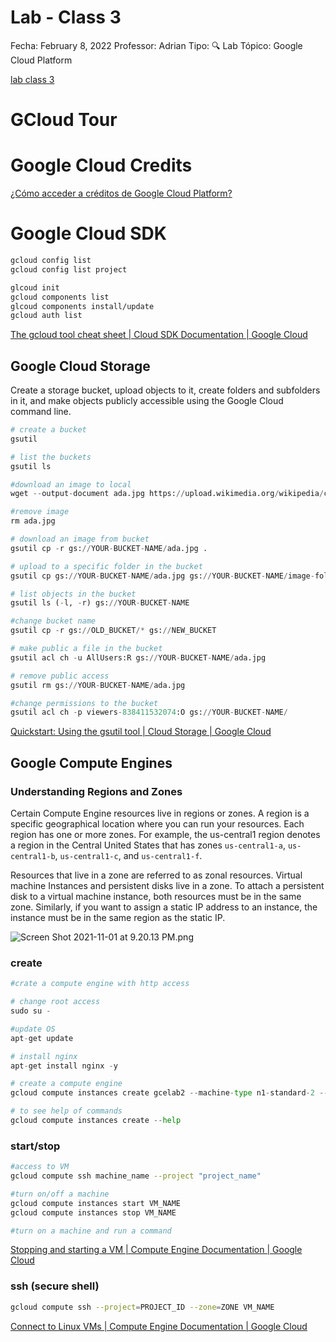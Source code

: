 # Lab - Class 3

Fecha: February 8, 2022
Professor: Adrian
Tipo: 🔍 Lab
Tópico: Google Cloud Platform

[lab class 3](https://docs.google.com/presentation/d/1SIVwWdjvCCPpG9yUtqo-OaeeAjh9sozf-aUI0oRUMYU/edit?usp=drivesdk)

# GCloud Tour

# Google Cloud Credits

[¿Cómo acceder a créditos de Google Cloud Platform?](https://www.notion.so/C-mo-acceder-a-cr-ditos-de-Google-Cloud-Platform-bb888f3eb6c34905b33855bd58ed189b)

# Google Cloud SDK

```bash
gcloud config list
gcloud config list project

glcoud init
gcloud components list 
glcoud components install/update
gcloud auth list

```

[The gcloud tool cheat sheet | Cloud SDK Documentation | Google Cloud](https://cloud.google.com/sdk/docs/cheatsheet#cheat_sheet)

## Google Cloud Storage

Create a storage bucket, upload objects to it, create folders and subfolders in it, and make objects publicly accessible using the Google Cloud command line.

```python
# create a bucket 
gsutil

# list the buckets
gsutil ls

#download an image to local
wget --output-document ada.jpg https://upload.wikimedia.org/wikipedia/commons/thumb/a/a4/Ada_Lovelace_portrait.jpg/800px-Ada_Lovelace_portrait.jpg

#remove image
rm ada.jpg

# download an image from bucket
gsutil cp -r gs://YOUR-BUCKET-NAME/ada.jpg .

# upload to a specific folder in the bucket
gsutil cp gs://YOUR-BUCKET-NAME/ada.jpg gs://YOUR-BUCKET-NAME/image-folder/

# list objects in the bucket
gsutil ls (-l, -r) gs://YOUR-BUCKET-NAME

#change bucket name
gsutil cp -r gs://OLD_BUCKET/* gs://NEW_BUCKET

# make public a file in the bucket
gsutil acl ch -u AllUsers:R gs://YOUR-BUCKET-NAME/ada.jpg

# remove public access
gsutil rm gs://YOUR-BUCKET-NAME/ada.jpg

#change permissions to the bucket
gsutil acl ch -p viewers-838411532074:O gs://YOUR-BUCKET-NAME/
```

[Quickstart: Using the gsutil tool | Cloud Storage | Google Cloud](https://cloud.google.com/storage/docs/quickstart-gsutil)

## Google Compute Engines

### Understanding Regions and Zones

Certain Compute Engine resources live in regions or zones. A region is a specific geographical location where you can run your resources. Each region has one or more zones. For example, the us-central1 region denotes a region in the Central United States that has zones `us-central1-a`, `us-central1-b`, `us-central1-c`, and `us-central1-f`.

Resources that live in a zone are referred to as zonal resources. Virtual machine Instances and persistent disks live in a zone. To attach a persistent disk to a virtual machine instance, both resources must be in the same zone. Similarly, if you want to assign a static IP address to an instance, the instance must be in the same region as the static IP.

![Screen Shot 2021-11-01 at 9.20.13 PM.png](Lab%20-%20Class%203%/Screen_Shot_2021-11-01_at_9.20.13_PM.png)

### create

```python
#crate a compute engine with http access

# change root access
sudo su -

#update OS
apt-get update

# install nginx
apt-get install nginx -y

# create a compute engine
gcloud compute instances create gcelab2 --machine-type n1-standard-2 --zone us-central1-f

# to see help of commands
gcloud compute instances create --help
```

### start/stop

```bash
#access to VM
gcloud compute ssh machine_name --project "project_name"

#turn on/off a machine
gcloud compute instances start VM_NAME
gcloud compute instances stop VM_NAME

#turn on a machine and run a command
```

[Stopping and starting a VM | Compute Engine Documentation | Google Cloud](https://cloud.google.com/compute/docs/instances/stop-start-instance#gcloud)

### ssh (secure shell)

```bash
gcloud compute ssh --project=PROJECT_ID --zone=ZONE VM_NAME
```

[Connect to Linux VMs | Compute Engine Documentation | Google Cloud](https://cloud.google.com/compute/docs/instances/connecting-to-instance)
